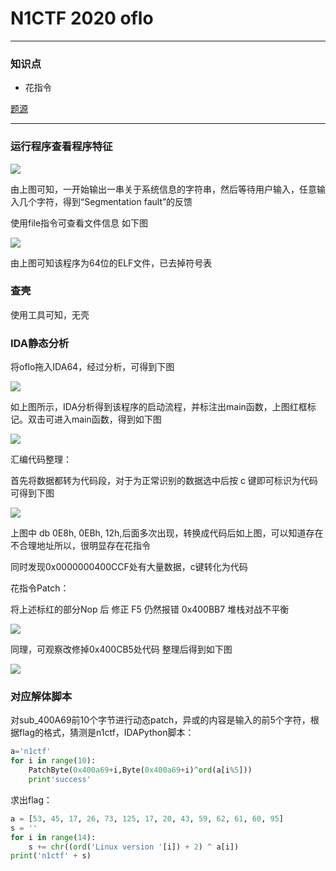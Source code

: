 # N1CTF 2020 oflo

---

### 知识点

- 花指令

[题源](https://github.com/Nu1LCTF/n1ctf-2020/tree/main/RE/oflo)

---



### 运行程序查看程序特征

![](https://ms-study.oss-cn-chengdu.aliyuncs.com/Binary_study/RE/oflo_1.png)

由上图可知，一开始输出一串关于系统信息的字符串，然后等待用户输入，任意输入几个字符，得到“Segmentation fault”的反馈



使用file指令可查看文件信息 如下图

![](https://ms-study.oss-cn-chengdu.aliyuncs.com/Binary_study/RE/oflo_2.png)

由上图可知该程序为64位的ELF文件，已去掉符号表



### 查壳

使用工具可知，无壳



### IDA静态分析

将oflo拖入IDA64，经过分析，可得到下图

![](https://ms-study.oss-cn-chengdu.aliyuncs.com/Binary_study/RE/oflo_3.png)



如上图所示，IDA分析得到该程序的启动流程，并标注出main函数，上图红框标记。双击可进入main函数，得到如下图

![](https://ms-study.oss-cn-chengdu.aliyuncs.com/Binary_study/RE/oflo_4.png)



汇编代码整理：

首先将数据都转为代码段，对于为正常识别的数据选中后按  c 键即可标识为代码 可得到下图

![](https://ms-study.oss-cn-chengdu.aliyuncs.com/Binary_study/RE/oflo_5.png)

上图中 db 0E8h, 0EBh, 12h,后面多次出现，转换成代码后如上图，可以知道存在不合理地址所以，很明显存在花指令



同时发现0x0000000400CCF处有大量数据，c键转化为代码 





花指令Patch：

将上述标红的部分Nop 后 修正 F5  仍然报错 0x400BB7 堆栈对战不平衡

![](https://ms-study.oss-cn-chengdu.aliyuncs.com/Binary_study/RE/oflo_6.png)



同理，可观察改修掉0x400CB5处代码  整理后得到如下图

![](https://ms-study.oss-cn-chengdu.aliyuncs.com/Binary_study/RE/oflo_7.png)



### 对应解体脚本

对sub_400A69前10个字节进行动态patch，异或的内容是输入的前5个字符，根据flag的格式，猜测是n1ctf，IDAPython脚本：

```python
a='n1ctf'
for i in range(10):
    PatchByte(0x400a69+i,Byte(0x400a69+i)^ord(a[i%5]))
    print'success'
```

求出flag：

```python
a = [53, 45, 17, 26, 73, 125, 17, 20, 43, 59, 62, 61, 60, 95]
s = ''
for i in range(14):
    s += chr((ord('Linux version '[i]) + 2) ^ a[i])
print('n1ctf' + s)
```

